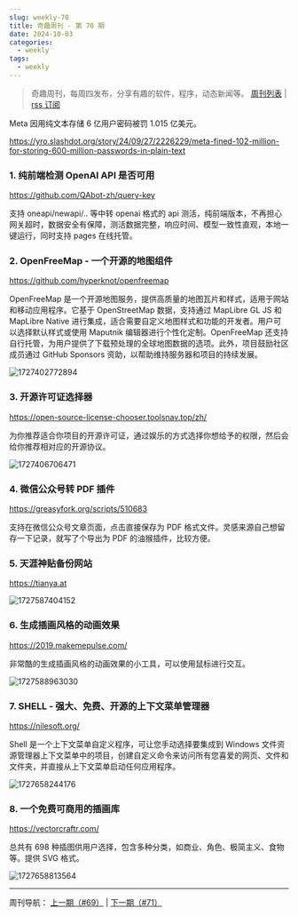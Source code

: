 ```yaml
---
slug: weekly-70
title: 奇趣周刊 - 第 70 期
date: 2024-10-03
categories:
  - weekly
tags:
  - weekly
---
```


> 奇趣周刊，每周四发布，分享有趣的软件，程序，动态新闻等。 [周刊列表](/categories/weekly/) | [rss 订阅](/categories/weekly/index.xml)

Meta 因用纯文本存储 6 亿用户密码被罚 1.015 亿美元。

https://yro.slashdot.org/story/24/09/27/2226229/meta-fined-102-million-for-storing-600-million-passwords-in-plain-text

### 1. 纯前端检测 OpenAI API 是否可用

https://github.com/QAbot-zh/query-key

支持 oneapi/newapi/.. 等中转 openai 格式的 api 测活，纯前端版本，不再担心网关超时，数据安全有保障，测活数据完整，响应时间、模型一致性直观，本地一键运行，同时支持 pages 在线托管。

### 2. OpenFreeMap - 一个开源的地图组件

https://github.com/hyperknot/openfreemap

OpenFreeMap 是一个开源地图服务，提供高质量的地图瓦片和样式，适用于网站和移动应用程序。它基于 OpenStreetMap 数据，支持通过 MapLibre GL JS 和 MapLibre Native 进行集成，适合需要自定义地图样式和功能的开发者。用户可以选择默认样式或使用 Maputnik 编辑器进行个性化定制。OpenFreeMap 还支持自行托管，为用户提供了下载预处理的全球地图数据的选项。此外，项目鼓励社区成员通过 GitHub Sponsors 资助，以帮助维持服务器和项目的持续发展。

![1727402772894](https://imgurl.zishu.me/2024/09/1727402772894.webp)

### 3. 开源许可证选择器

https://open-source-license-chooser.toolsnav.top/zh/

为你推荐适合你项目的开源许可证，通过娱乐的方式选择你想给予的权限，然后会给你推荐相对应的开源协议。

![1727406706471](https://imgurl.zishu.me/2024/09/1727406706471.webp)

### 4. 微信公众号转 PDF 插件

https://greasyfork.org/scripts/510683

支持在微信公众号文章页面，点击直接保存为 PDF 格式文件。灵感来源自己想留存一下记录，就写了个导出为 PDF 的油猴插件，比较方便。

### 5. 天涯神贴备份网站

https://tianya.at

![1727587404152](https://imgurl.zishu.me/2024/09/1727587404152.webp)

### 6. 生成插画风格的动画效果

https://2019.makemepulse.com/

非常酷的生成插画风格的动画效果的小工具，可以使用鼠标进行交互。

![1727588963030](https://imgurl.zishu.me/2024/09/1727588963030.webp)

### 7. SHELL - 强大、免费、开源的上下文菜单管理器

https://nilesoft.org/

Shell 是一个上下文菜单自定义程序，可让您手动选择要集成到 Windows 文件资源管理器上下文菜单中的项目，创建自定义命令来访问所有您喜爱的网页、文件和文件夹，并直接从上下文菜单启动任何应用程序。

![1727658244176](https://imgurl.zishu.me/2024/09/1727658244176.webp)

### 8. 一个免费可商用的插画库

https://vectorcraftr.com/

总共有 698 种插图供用户选择，包含多种分类，如商业、角色、极简主义、食物等。提供 SVG 格式。

![1727658813564](https://imgurl.zishu.me/2024/09/1727658813564.webp)


---

周刊导航：
[上一期（#69）](/blog/weekly-69.html) | [下一期（#71）](/blog/weekly-71.html)
